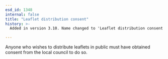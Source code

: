 ```yaml
---
esd_id: 1348
internal: false
title: "Leaflet distribution consent"
history: >-
  Added in version 3.10. Name changed to 'Leaflet distribution consent' in version 4.00.

---
```


Anyone who wishes to distribute leaflets in public must have obtained consent from the local council to do so.


